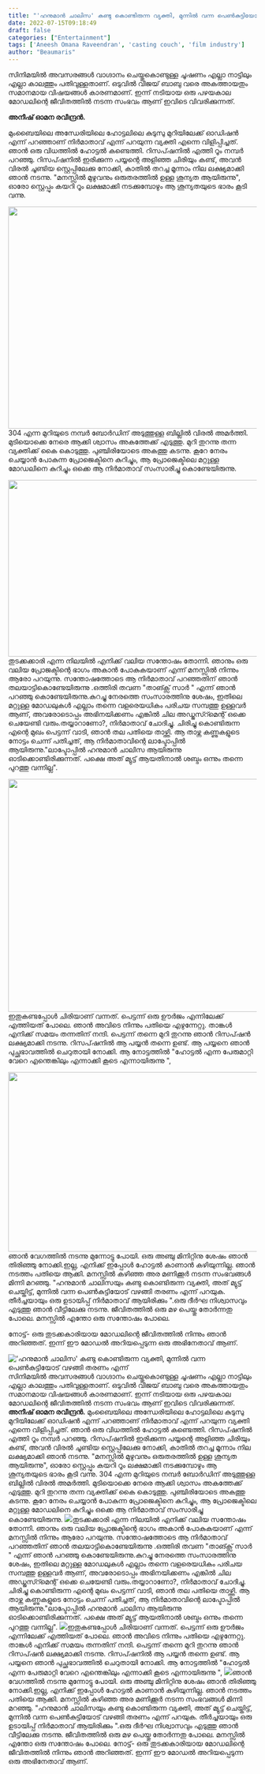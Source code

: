 ```yaml
---
title: "'ഹനുമാൻ ചാലിസ' കണ്ടു കൊണ്ടിരുന്ന വ്യക്തി, മുന്നിൽ വന്ന പെൺകുട്ടിയോട് വഴങ്ങി തരണം എന്ന്"
date: 2022-07-15T09:18:49
draft: false
categories: ["Entertainment"]
tags: ['Aneesh Omana Raveendran', 'casting couch', 'film industry']
author: "Beaumaris"
---
```


സിനിമയിൽ അവസരങ്ങൾ വാഗ്ദാനം ചെയ്തുകൊണ്ടുള്ള ചൂഷണം എല്ലാ നാട്ടിലും എല്ലാ കാലത്തും പതിവുള്ളതാണ്. ഒടുവിൽ വിജയ് ബാബു വരെ അകത്തായതും സമാനമായ വിഷയങ്ങൾ കാരണമാണ്. ഇന്ന് നടിയായ ഒരു പഴയകാല മോഡലിന്റെ ജീവിതത്തിൽ നടന്ന സംഭവം ആണ് ഇവിടെ വിവരിക്കുന്നത്.

<strong>അനീഷ് ഓമന രവീന്ദ്രൻ.</strong>

മുംബൈയിലെ അന്ധേരിയിലെ ഹോട്ടലിലെ കുടുസു മുറിയിലേക്ക് ഓഡിഷൻ എന്ന് പറഞ്ഞാണ് നിർമാതാവ് എന്ന് പറയുന്ന വ്യക്തി എന്നെ വിളിപ്പിച്ചത്. ഞാൻ ഒരു വിധത്തിൽ ഹോട്ടൽ കണ്ടെത്തി. റിസപ്‌ഷനിൽ എത്തി റൂം നമ്പർ പറഞ്ഞു. റിസപ്‌ഷനിൽ ഇരിക്കുന്ന പയ്യന്റെ അളിഞ്ഞ ചിരിയും കണ്ട്, അവൻ വിരൽ ചൂണ്ടിയ സ്റ്റെപ്പിലേക്കു നോക്കി, കാതിൽ തറച്ച മൂന്നാം നില ലക്ഷ്യമാക്കി ഞാൻ നടന്നു. "മനസ്സിൽ മുഴുവനും ഒരുതരത്തിൽ ഉള്ള ശൂന്യത ആയിരുന്നു", ഓരോ സ്റ്റെപ്പും കയറി റൂം ലക്ഷമാക്കി നടക്കുമ്പോഴും ആ ശൂന്യതയുടെ ഭാരം കൂടി വന്നു.

<img class="size-full wp-image-342936 aligncenter" src="https://cdn.boolokam.com/articles/2022/07/GRGR.jpg" alt="" width="600" height="450" />304 എന്ന മുറിയുടെ നമ്പർ ബോർഡിന് അടുത്തുള്ള ബില്ലിൽ വിരൽ അമർത്തി. മുടിയൊക്കെ നേരെ ആക്കി ശ്വാസം അകത്തേക്ക് എടുത്തു. മുറി തുറന്നു തന്ന വ്യക്തിക്ക് കൈ കൊടുത്തു. പുഞ്ചിരിയോടെ അകത്തു കടന്നു. കൂറേ നേരം ചെയ്യാൻ പോകുന്ന പ്രോജെക്ടിനെ കുറിച്ചും, ആ പ്രോജെക്ടിലെ മറ്റുള്ള മോഡലിനെ കുറിച്ചും ഒക്കെ ആ നിർമാതാവ് സംസാരിച്ചു കൊണ്ടേയിരുന്നു.

<img class="wp-image-342937 aligncenter" src="https://cdn.boolokam.com/articles/2022/07/images.jpg" alt="" width="616" height="358" />തുടക്കക്കാരി എന്ന നിലയിൽ എനിക്ക് വലിയ സന്തോഷം തോന്നി. ഞാനും ഒരു വലിയ പ്രോജക്ടിന്റെ ഭാഗം അകാൻ പോകുകയാണ് എന്ന് മനസ്സിൽ നിന്നും ആരോ പറയുന്നു. സന്തോഷത്തോടെ ആ നിർമാതാവ് പറഞ്ഞതിന് ഞാൻ തലയാട്ടികൊണ്ടേയിരുന്നു .ഒത്തിരി തവണ "താങ്ക്സ് സാർ " എന്ന് ഞാൻ പറഞ്ഞു കൊണ്ടേയിരുന്നു.കുറച്ചു നേരത്തെ സംസാരത്തിനു ശേഷം, ഇതിലെ മറ്റുള്ള മോഡലുകൾ എല്ലാം തന്നെ വളരെയധികം പരിചയ സമ്പത്തു ഉള്ളവർ ആണ്, അവരോടൊപ്പം അഭിനയിക്കണം എങ്കിൽ ചില അഡ്ജസ്റ്മെന്റ് ഒക്കെ ചെയേണ്ടി വരും.തയ്യാറാണോ?, നിർമാതാവ് ചോദിച്ചു. ചിരിച്ചു കൊണ്ടിരുന്ന എന്റെ മുഖം പെട്ടന്ന് വാടി, ഞാൻ തല പതിയെ താഴ്ത്തി. ആ താഴ്ന്ന കണ്ണുകളുടെ നോട്ടം ചെന്ന് പതിച്ചത്, ആ നിർമാതാവിന്റെ ലാപ്ടോപ്പിൽ ആയിരുന്നു."ലാപ്ടോപ്പിൽ ഹനുമാൻ ചാലിസ ആയിരുന്നു ഓടിക്കൊണ്ടിരിക്കുന്നത്. പക്ഷെ അത് മ്യുട്ട് ആയതിനാൽ ശബ്ദം ഒന്നും തന്നെ പുറത്തു വന്നില്ല".

<img class="wp-image-342939 aligncenter" src="https://cdn.boolokam.com/articles/2022/07/casting-couch-5.jpg" alt="" width="629" height="472" />ഇതുകണ്ടപ്പോൾ ചിരിയാണ് വന്നത്. പെട്ടന്ന് ഒരു ഊർജം എന്നിലേക്ക്‌ എത്തിയത് പോലെ. ഞാൻ അവിടെ നിന്നും പതിയെ എഴുന്നേറ്റു. താങ്കൾ എനിക്ക് സമയം തന്നതിന് നന്ദി. പെട്ടന്ന് തന്നെ മുറി തുറന്നു ഞാൻ റിസപ്‌ഷൻ ലക്ഷ്യമാക്കി നടന്നു. റിസപ്‌ഷനിൽ ആ പയ്യൻ തന്നെ ഉണ്ട്. ആ പയ്യനെ ഞാൻ പുച്ഛഭാവത്തിൽ ചെറുതായി നോക്കി. ആ നോട്ടത്തിൽ "ഹോട്ടൽ എന്ന പേരുമാറ്റി വേറെ എന്തെങ്കിലും എന്നാക്കി കൂടെ എന്നായിരുന്നു ",

<img class="size-full wp-image-342940 aligncenter" src="https://cdn.boolokam.com/articles/2022/07/pic-16.webp" alt="" width="600" height="364" />ഞാൻ വേഗത്തിൽ നടന്നു മുന്നോട്ടു പോയി. ഒരു അഞ്ചു മിനിറ്റിനു ശേഷം ഞാൻ തിരിഞ്ഞു നോക്കി.ഇല്ല, എനിക്ക് ഇപ്പോൾ ഹോട്ടൽ കാണാൻ കഴിയുന്നില്ല. ഞാൻ നടത്തം പതിയെ ആക്കി. മനസ്സിൽ കഴിഞ്ഞ അര മണിക്കൂർ നടന്ന സംഭവങ്ങൾ മിന്നി മറഞ്ഞു. "ഹനുമാൻ ചാലിസയും കണ്ടു കൊണ്ടിരുന്ന വ്യക്തി, അത് മ്യുട്ട് ചെയ്തിട്ട്, മുന്നിൽ വന്ന പെൺകുട്ടിയോട് വഴങ്ങി തരണം എന്ന് പറയുക. തീർച്ചയായും ഒരു ഉടായിപ്പ് നിർമാതാവ് ആയിരിക്കും ".ഒരു ദീർഘ നിശ്വാസവും എടുത്തു ഞാൻ വീട്ടിലേക്കു നടന്നു. ജീവിതത്തിൽ ഒരു മഴ പെയ്തു തോർന്നതു പോലെ. മനസ്സിൽ എന്തോ ഒരു സന്തോഷം പോലെ.

നോട്ട്- ഒരു തുടക്കകാരിയായ മോഡലിന്റെ ജീവിതത്തിൽ നിന്നും ഞാൻ അറിഞ്ഞത്. ഇന്ന് ഈ മോഡൽ അറിയപ്പെടുന്ന ഒരു അഭിനേതാവ് ആണ്.


!['ഹനുമാൻ ചാലിസ' കണ്ടു കൊണ്ടിരുന്ന വ്യക്തി, മുന്നിൽ വന്ന പെൺകുട്ടിയോട് വഴങ്ങി തരണം എന്ന്](https://cdn.boolokam.com/articles/2022/07/GRGR.jpg)സിനിമയിൽ അവസരങ്ങൾ വാഗ്ദാനം ചെയ്തുകൊണ്ടുള്ള ചൂഷണം എല്ലാ നാട്ടിലും എല്ലാ കാലത്തും പതിവുള്ളതാണ്. ഒടുവിൽ വിജയ് ബാബു വരെ അകത്തായതും സമാനമായ വിഷയങ്ങൾ കാരണമാണ്. ഇന്ന് നടിയായ ഒരു പഴയകാല മോഡലിന്റെ ജീവിതത്തിൽ നടന്ന സംഭവം ആണ് ഇവിടെ വിവരിക്കുന്നത്. **അനീഷ് ഓമന രവീന്ദ്രൻ.** മുംബൈയിലെ അന്ധേരിയിലെ ഹോട്ടലിലെ കുടുസു മുറിയിലേക്ക് ഓഡിഷൻ എന്ന് പറഞ്ഞാണ് നിർമാതാവ് എന്ന് പറയുന്ന വ്യക്തി എന്നെ വിളിപ്പിച്ചത്. ഞാൻ ഒരു വിധത്തിൽ ഹോട്ടൽ കണ്ടെത്തി. റിസപ്‌ഷനിൽ എത്തി റൂം നമ്പർ പറഞ്ഞു. റിസപ്‌ഷനിൽ ഇരിക്കുന്ന പയ്യന്റെ അളിഞ്ഞ ചിരിയും കണ്ട്, അവൻ വിരൽ ചൂണ്ടിയ സ്റ്റെപ്പിലേക്കു നോക്കി, കാതിൽ തറച്ച മൂന്നാം നില ലക്ഷ്യമാക്കി ഞാൻ നടന്നു. "മനസ്സിൽ മുഴുവനും ഒരുതരത്തിൽ ഉള്ള ശൂന്യത ആയിരുന്നു", ഓരോ സ്റ്റെപ്പും കയറി റൂം ലക്ഷമാക്കി നടക്കുമ്പോഴും ആ ശൂന്യതയുടെ ഭാരം കൂടി വന്നു. 304 എന്ന മുറിയുടെ നമ്പർ ബോർഡിന് അടുത്തുള്ള ബില്ലിൽ വിരൽ അമർത്തി. മുടിയൊക്കെ നേരെ ആക്കി ശ്വാസം അകത്തേക്ക് എടുത്തു. മുറി തുറന്നു തന്ന വ്യക്തിക്ക് കൈ കൊടുത്തു. പുഞ്ചിരിയോടെ അകത്തു കടന്നു. കൂറേ നേരം ചെയ്യാൻ പോകുന്ന പ്രോജെക്ടിനെ കുറിച്ചും, ആ പ്രോജെക്ടിലെ മറ്റുള്ള മോഡലിനെ കുറിച്ചും ഒക്കെ ആ നിർമാതാവ് സംസാരിച്ചു കൊണ്ടേയിരുന്നു. ![](https://cdn.boolokam.com/articles/2022/07/images.jpg)തുടക്കക്കാരി എന്ന നിലയിൽ എനിക്ക് വലിയ സന്തോഷം തോന്നി. ഞാനും ഒരു വലിയ പ്രോജക്ടിന്റെ ഭാഗം അകാൻ പോകുകയാണ് എന്ന് മനസ്സിൽ നിന്നും ആരോ പറയുന്നു. സന്തോഷത്തോടെ ആ നിർമാതാവ് പറഞ്ഞതിന് ഞാൻ തലയാട്ടികൊണ്ടേയിരുന്നു .ഒത്തിരി തവണ "താങ്ക്സ് സാർ " എന്ന് ഞാൻ പറഞ്ഞു കൊണ്ടേയിരുന്നു.കുറച്ചു നേരത്തെ സംസാരത്തിനു ശേഷം, ഇതിലെ മറ്റുള്ള മോഡലുകൾ എല്ലാം തന്നെ വളരെയധികം പരിചയ സമ്പത്തു ഉള്ളവർ ആണ്, അവരോടൊപ്പം അഭിനയിക്കണം എങ്കിൽ ചില അഡ്ജസ്റ്മെന്റ് ഒക്കെ ചെയേണ്ടി വരും.തയ്യാറാണോ?, നിർമാതാവ് ചോദിച്ചു. ചിരിച്ചു കൊണ്ടിരുന്ന എന്റെ മുഖം പെട്ടന്ന് വാടി, ഞാൻ തല പതിയെ താഴ്ത്തി. ആ താഴ്ന്ന കണ്ണുകളുടെ നോട്ടം ചെന്ന് പതിച്ചത്, ആ നിർമാതാവിന്റെ ലാപ്ടോപ്പിൽ ആയിരുന്നു."ലാപ്ടോപ്പിൽ ഹനുമാൻ ചാലിസ ആയിരുന്നു ഓടിക്കൊണ്ടിരിക്കുന്നത്. പക്ഷെ അത് മ്യുട്ട് ആയതിനാൽ ശബ്ദം ഒന്നും തന്നെ പുറത്തു വന്നില്ല". ![](https://cdn.boolokam.com/articles/2022/07/casting-couch-5.jpg)ഇതുകണ്ടപ്പോൾ ചിരിയാണ് വന്നത്. പെട്ടന്ന് ഒരു ഊർജം എന്നിലേക്ക്‌ എത്തിയത് പോലെ. ഞാൻ അവിടെ നിന്നും പതിയെ എഴുന്നേറ്റു. താങ്കൾ എനിക്ക് സമയം തന്നതിന് നന്ദി. പെട്ടന്ന് തന്നെ മുറി തുറന്നു ഞാൻ റിസപ്‌ഷൻ ലക്ഷ്യമാക്കി നടന്നു. റിസപ്‌ഷനിൽ ആ പയ്യൻ തന്നെ ഉണ്ട്. ആ പയ്യനെ ഞാൻ പുച്ഛഭാവത്തിൽ ചെറുതായി നോക്കി. ആ നോട്ടത്തിൽ "ഹോട്ടൽ എന്ന പേരുമാറ്റി വേറെ എന്തെങ്കിലും എന്നാക്കി കൂടെ എന്നായിരുന്നു ", ![](https://cdn.boolokam.com/articles/2022/07/pic-16.webp)ഞാൻ വേഗത്തിൽ നടന്നു മുന്നോട്ടു പോയി. ഒരു അഞ്ചു മിനിറ്റിനു ശേഷം ഞാൻ തിരിഞ്ഞു നോക്കി.ഇല്ല, എനിക്ക് ഇപ്പോൾ ഹോട്ടൽ കാണാൻ കഴിയുന്നില്ല. ഞാൻ നടത്തം പതിയെ ആക്കി. മനസ്സിൽ കഴിഞ്ഞ അര മണിക്കൂർ നടന്ന സംഭവങ്ങൾ മിന്നി മറഞ്ഞു. "ഹനുമാൻ ചാലിസയും കണ്ടു കൊണ്ടിരുന്ന വ്യക്തി, അത് മ്യുട്ട് ചെയ്തിട്ട്, മുന്നിൽ വന്ന പെൺകുട്ടിയോട് വഴങ്ങി തരണം എന്ന് പറയുക. തീർച്ചയായും ഒരു ഉടായിപ്പ് നിർമാതാവ് ആയിരിക്കും ".ഒരു ദീർഘ നിശ്വാസവും എടുത്തു ഞാൻ വീട്ടിലേക്കു നടന്നു. ജീവിതത്തിൽ ഒരു മഴ പെയ്തു തോർന്നതു പോലെ. മനസ്സിൽ എന്തോ ഒരു സന്തോഷം പോലെ. നോട്ട്- ഒരു തുടക്കകാരിയായ മോഡലിന്റെ ജീവിതത്തിൽ നിന്നും ഞാൻ അറിഞ്ഞത്. ഇന്ന് ഈ മോഡൽ അറിയപ്പെടുന്ന ഒരു അഭിനേതാവ് ആണ്.
